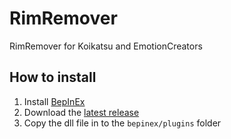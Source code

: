 # RimRemover
RimRemover for Koikatsu and EmotionCreators

## How to install
1. Install [BepInEx](https://github.com/BepInEx/BepInEx/releases)
2. Download the [latest release](../../releases)
3. Copy the dll file in to the `bepinex/plugins` folder

